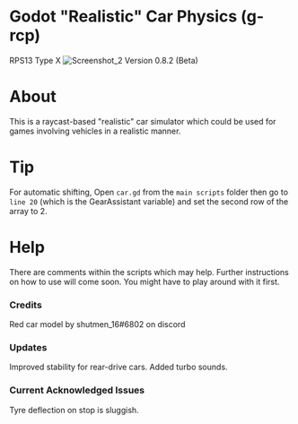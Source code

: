 # Godot "Realistic" Car Physics (g-rcp)
RPS13 Type X
![Screenshot_2](https://user-images.githubusercontent.com/88580430/129445630-997a694e-ca3c-4e36-ad40-05776b02b415.png) Version 0.8.2 (Beta)
# About
This is a raycast-based "realistic" car simulator which could be used for games involving vehicles in a realistic manner.

# Tip
For automatic shifting, Open ```car.gd``` from the ```main scripts``` folder then go to ```line 20``` (which is the GearAssistant variable) and set the second row of the array to 2.

# Help
There are comments within the scripts which may help. Further instructions on how to use will come soon. You might have to play around with it first.

### Credits
Red car model by shutmen_16#6802 on discord

### Updates
Improved stability for rear-drive cars.
Added turbo sounds.

### Current Acknowledged Issues
Tyre deflection on stop is sluggish.
